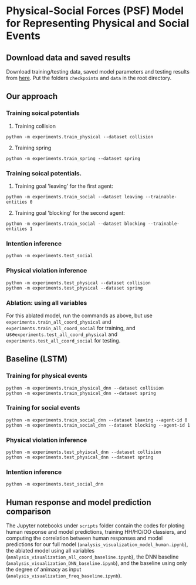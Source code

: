 # Physical-Social Forces (PSF) Model for Representing Physical and Social Events

## Download data and saved results
Download training/testing data, saved model parameters and testing results from [here](https://www.tshu.io/HeiderSimmel/GenCoord-DataModel.zip). Put the folders `checkpoints` and `data` in the root directory.

## Our approach
### Training soical potentials

1. Training collision
```
python -m experiments.train_physical --dataset collision
``` 

2. Training spring
```
python -m experiments.train_spring --dataset spring
```

### Training soical potentials.

1. Training goal 'leaving' for the first agent:
```
python -m experiments.train_social --dataset leaving --trainable-entities 0
```

2. Training goal 'blocking' for the second agent:
```
python -m experiments.train_social --dataset blocking --trainable-entities 1
```

### Intention inference
```
python -m experiments.test_social
```

### Physical violation inference
```
python -m experiments.test_physical --dataset collision
python -m experiments.test_physical --dataset spring
```


### Ablation: using all variables
For this ablated model, run the commands as above, but use `experiments.train_all_coord_physical` and `experiments.train_all_coord_social` for training, and use`experiments.test_all_coord_physical` and `experiments.test_all_coord_social` for testing.


## Baseline (LSTM)

### Training for physical events
```
python -m experiments.train_physical_dnn --dataset collision
python -m experiments.train_physical_dnn --dataset spring
```

### Training for social events
```
python -m experiments.train_social_dnn --dataset leaving --agent-id 0
python -m experiments.train_social_dnn --dataset blocking --agent-id 1
```

### Physical violation inference
```
python -m experiments.test_phyiscal_dnn --dataset collision
python -m experiments.test_physical_dnn --dataset spring
```

### Intention inference
```
python -m experiments.test_social_dnn
```

## Human response and model prediction comparison

The Jupyter notebooks under `scripts` folder contain the codes for ploting human response and model predictions, training HH/HO/OO classiers, and computing the correlation between human responses and model predictions for our full model (`analysis_visualization_model_human.ipynb`), the ablated model using all variables (`analysis_visualization_all_coord_baseline.ipynb`), the DNN baseline (`analysis_visualization_DNN_baseline.ipynb`), and the baseline using only the degree of animacy as input (`analysis_visualization_freq_baseline.ipynb`).








